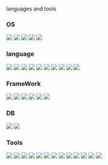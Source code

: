 
languages and tools

### OS

![](https://img.shields.io/badge/-Windows-0078D4.svg?style=plastic&logo=Windows)
![](https://img.shields.io/badge/-macOS-000000.svg?style=plastic&logo=macOS)
![](https://img.shields.io/badge/-Linux-FCC624.svg?style=plastic&logo=Linux)
![](https://img.shields.io/badge/-AndroidOS-3DDC84.svg?style=plastic&logo=AndroidOS)
![](https://img.shields.io/badge/-iOS-000000.svg?style=plastic&logo=iOS)

### language

![](https://img.shields.io/badge/-Java-000000.svg?style=plastic&logo=Java)
![](https://img.shields.io/badge/-Kotlin-7F52FF.svg?style=plastic&logo=Kotlin)
![](https://img.shields.io/badge/-C#-512BD4.svg?style=plastic&logo=C#)
![](https://img.shields.io/badge/-HTML5-E34F26.svg?style=plastic&logo=HTML5)
![](https://img.shields.io/badge/-CSS3-1572B6.svg?style=plastic&logo=CSS3)
![](https://img.shields.io/badge/-JavaScript-F7DF1E.svg?style=plastic&logo=JavaScript)
![](https://img.shields.io/badge/-PHP-777BB4.svg?style=plastic&logo=PHP)
![](https://img.shields.io/badge/-Swift-F05138.svg?style=plastic&logo=Swift)
![](https://img.shields.io/badge/-Dart-0175C2.svg?style=plastic&logo=Dart)
![](https://img.shields.io/badge/-Python-3776AB.svg?style=plastic&logo=Python)

### FrameWork

![](https://img.shields.io/badge/-SpringBoot-6DB33F.svg?style=plastic&logo=SpringBoot)
![](https://img.shields.io/badge/-Flutter-02569B.svg?style=plastic&logo=Flutter)
![](https://img.shields.io/badge/-Laravel-FF2D20.svg?style=plastic&logo=Laravel)
![](https://img.shields.io/badge/-Django-092E20.svg?style=plastic&logo=Django)
![](https://img.shields.io/badge/-JetpackCompose-4285F4.svg?style=plastic&logo=JetpackCompose)
![](https://img.shields.io/badge/-PostgreSQL-4169E1.svg?style=plastic&logo=PostgreSQL)

### DB

![](https://img.shields.io/badge/-MySQL-4479A1.svg?style=plastic&logo=MySQL)
![](https://img.shields.io/badge/-SQLite-003B57.svg?style=plastic&logo=SQLite)

### Tools

![](https://img.shields.io/badge/-Git-F05032.svg?style=plastic&logo=Git)
![](https://img.shields.io/badge/-AWS-232F3E.svg?style=plastic&logo=AWS)
![](https://img.shields.io/badge/-AndroidStudio-3DDC84.svg?style=plastic&logo=AndroidStudio)
![](https://img.shields.io/badge/-FreBase-FFCA28.svg?style=plastic&logo=FreBase)
![](https://img.shields.io/badge/-IntelijIdea-000000.svg?style=plastic&logo=IntelijIdea)
![](https://img.shields.io/badge/-Docker-2496ED.svg?style=plastic&logo=Docker)
![](https://img.shields.io/badge/-RestAPI-000000.svg?style=plastic&logo=RestAPI)
![](https://img.shields.io/badge/-Apache-D22128.svg?style=plastic&logo=Apache)
![](https://img.shields.io/badge/-Nginx-009639.svg?style=plastic&logo=Nginx)
![](https://img.shields.io/badge/-XCode-147EFB.svg?style=plastic&logo=XCode)
![](https://img.shields.io/badge/-VisualStudio-5C2D91.svg?style=plastic&logo=VisualStudio)
![](https://img.shields.io/badge/-Gradle-02303A.svg?style=plastic&logo=Gradle)
![](https://img.shields.io/badge/-blockchain-000000.svg?style=plastic&logo=blockchain)
